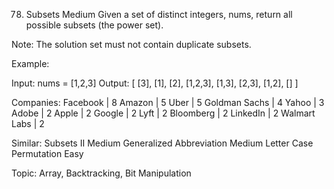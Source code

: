 78. Subsets
Medium
Given a set of distinct integers, nums, return all possible subsets (the power set).

Note: The solution set must not contain duplicate subsets.

Example:

Input: nums = [1,2,3]
Output:
[
  [3],
  [1],
  [2],
  [1,2,3],
  [1,3],
  [2,3],
  [1,2],
  []
]

Companies: Facebook | 8 Amazon | 5 Uber | 5 Goldman Sachs | 4 Yahoo | 3 Adobe | 2 Apple | 2 Google | 2 Lyft | 2 Bloomberg | 2 LinkedIn | 2 Walmart Labs | 2

Similar:
Subsets II Medium
Generalized Abbreviation Medium
Letter Case Permutation Easy

Topic: Array, Backtracking, Bit Manipulation
